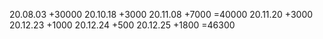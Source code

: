 20.08.03  +30000
20.10.18  +3000
20.11.08  +7000
=40000
20.11.20  +3000
20.12.23  +1000
20.12.24  +500
20.12.25  +1800
=46300
